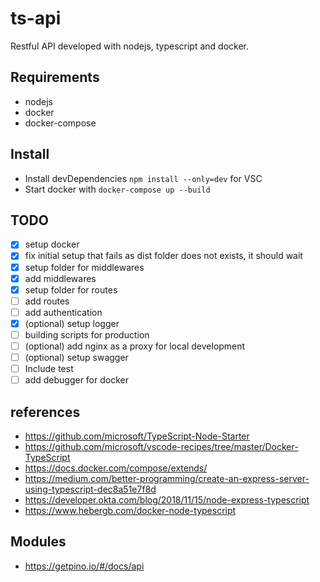 # ts-api

Restful API developed with nodejs, typescript and docker.

## Requirements

- nodejs
- docker
- docker-compose

## Install

- Install devDependencies `npm install --only=dev` for VSC
- Start docker with `docker-compose up --build`

## TODO

- [x] setup docker
- [X] fix initial setup that fails as dist folder does not exists, it should wait
- [x] setup folder for middlewares
- [x] add middlewares
- [x] setup folder for routes
- [ ] add routes
- [ ] add authentication
- [x] (optional) setup logger
- [ ] building scripts for production
- [ ] (optional) add nginx as a proxy for local development
- [ ] (optional) setup swagger
- [ ] Include test
- [ ] add debugger for docker

## references

- https://github.com/microsoft/TypeScript-Node-Starter
- https://github.com/microsoft/vscode-recipes/tree/master/Docker-TypeScript
- https://docs.docker.com/compose/extends/
- https://medium.com/better-programming/create-an-express-server-using-typescript-dec8a51e7f8d
- https://developer.okta.com/blog/2018/11/15/node-express-typescript
- https://www.hebergb.com/docker-node-typescript

## Modules

- https://getpino.io/#/docs/api